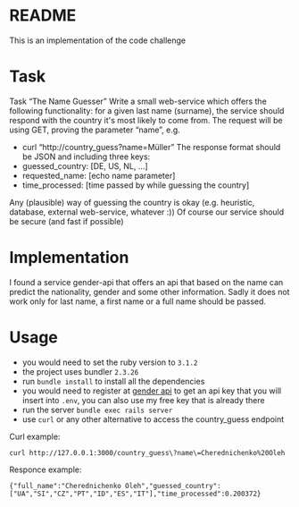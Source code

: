# README

This is an implementation of the code challenge

# Task

Task “The Name Guesser”
Write a small web-service which offers the following functionality: for a given last name
(surname), the service should respond with the country it's most likely to come from. The request will be using GET, proving the parameter “name”, e.g.
- curl “http://country_guess?name=Müller”
The response format should be JSON and including three keys:
- guessed_country: [DE, US, NL, ...]
- requested_name: [echo name parameter]
- time_processed: [time passed by while guessing the country]

Any (plausible) way of guessing the country is okay (e.g. heuristic, database, external web-service, whatever :))
Of course our service should be secure (and fast if possible)

# Implementation

I found a service gender-api that offers an api that based on the name can predict the nationality, gender and some other information. Sadly it does not work only for last name, a first name or a full name should be passed.

# Usage

- you would need to set the ruby version to `3.1.2`
- the project uses bundler `2.3.26`
- run `bundle install` to install all the dependencies
- you would need to register at [gender api](https://gender-api.com) to get an api key that you will insert into `.env`, you can also use my free key that is already there
- run the server `bundle exec rails server`
- use `curl` or any other alternative to access the country_guess endpoint

Curl example:
```
curl http://127.0.0.1:3000/country_guess\?name\=Cherednichenko%20Oleh
```

Responce example:
```
{"full_name":"Cherednichenko Oleh","guessed_country":["UA","SI","CZ","PT","ID","ES","IT"],"time_processed":0.200372}
```
